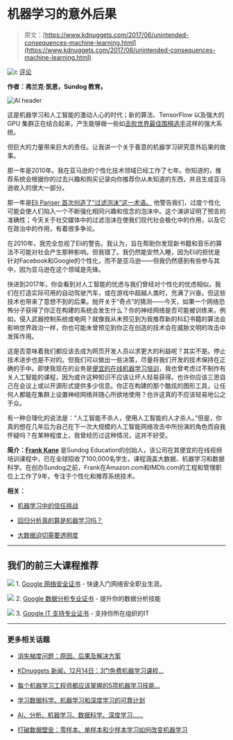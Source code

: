 # 机器学习的意外后果

> 原文：[https://www.kdnuggets.com/2017/06/unintended-consequences-machine-learning.html](https://www.kdnuggets.com/2017/06/unintended-consequences-machine-learning.html)

![c](../Images/3d9c022da2d331bb56691a9617b91b90.png) [评论](#comments)

**作者：弗兰克·凯恩，Sundog 教育。**

![AI header](../Images/ac280d722fbf0e2396dc33293f4eea6e.png)

这是机器学习和人工智能的激动人心的时代；新的算法、TensorFlow 以及强大的 GPU 集群正在结合起来，产生能够做一些如[击败世界最佳围棋选手](https://www.wired.com/2017/05/googles-alphago-continues-dominance-second-win-china/)这样的强大系统。

但巨大的力量带来巨大的责任。让我讲一个关于善意的机器学习研究意外后果的故事。

那一年是2010年。我在亚马逊的个性化技术领域已经工作了七年。你知道的，推荐系统会根据你的过去兴趣和购买记录向你推荐你从未知道的东西，并且生成亚马逊收入的很大一部分。

那一年是[Eli Pariser 首次创造了“过滤泡沫”这一术语。](https://www.youtube.com/watch?v=SG4BA7b6ORo) 他警告我们，过度个性化可能会使人们陷入一个不断强化相同兴趣和信念的泡沫中。这个演讲证明了预言的准确性；今天关于社交媒体中的过滤泡沫在使我们现代社会极化中的作用，以及它在政治中的作用，有着很多争论。

在2010年，我完全忽视了Eli的警告。我认为，旨在帮助你发现新书籍和音乐的算法不可能对社会产生那种影响。但我错了。我仍然能安然入睡，因为Eli的担忧是针对Facebook和Google的个性化，而不是亚马逊——但我仍然感到有些参与其中，因为亚马逊在这个领域是先锋。

快进到2017年，你会看到对人工智能的忧虑与我们曾经对个性化的忧虑相似。我们在打造实际可用的自动驾驶汽车，或在游戏中超越人类时，充满了兴奋。但这些技术也带来了意想不到的后果。抛开关于“奇点”的猜测——今天，如果一个网络恐怖分子获得了你正在构建的系统会发生什么？你的神经网络是否可能被训练来，例如，侵入武器控制系统或电网？就像我从未预见到为我推荐新的科幻书籍的算法会影响世界政治一样，你也可能未曾预见到你正在创造的技术会在威胁文明的攻击中发挥作用。

这是否意味着我们都应该去成为网页开发人员以求更大的利益呢？其实不是。停止技术进步也是不对的。但我们可以做出一些决策，尽量将我们开发的技术保持在正确的手中。即使我现在的业务是[便宜的在线机器学习培训](http://www.sundog-education.com/)，我也曾考虑过不制作有关人工智能的课程，因为或许这种知识不应该让坏人轻易获得。也许你应该三思自己在会议上或以开源形式提供多少信息。你正在构建的那个酷炫的图形工具，让任何人都能在集群上设置神经网络并随心所欲地使用？也许这真的不应该轻易地公之于众。

有一种合理化的说法是：“人工智能不杀人，使用人工智能的人才杀人。”但是，你真的想在几年后为自己在下一次大规模的人工智能网络攻击中所扮演的角色而自我怀疑吗？在某种程度上，我曾经历过这种情况，这并不好受。

**简介：[Frank Kane](http://www.sundog-education.com/)** 是Sundog Education的创始人，该公司在其便宜的在线视频培训课程中，已在全球招收了100,000名学生，课程涵盖大数据、机器学习和数据科学。在创办Sundog之前，Frank在Amazon.com和IMDb.com的工程和管理职位上工作了9年，专注于个性化和推荐系统技术。

**相关：**

+   [机器学习中的信任挑战](/2017/05/challenges-machine-learning-trust.html)

+   [回归分析真的算是机器学习吗？](/2017/06/regression-analysis-really-machine-learning.html)

+   [大数据迫切需要透明度](/2017/03/big-data-needs-transparency.html)

* * *

## 我们的前三大课程推荐

![](../Images/0244c01ba9267c002ef39d4907e0b8fb.png) 1\. [Google 网络安全证书](https://www.kdnuggets.com/google-cybersecurity) - 快速入门网络安全职业生涯。

![](../Images/e225c49c3c91745821c8c0368bf04711.png) 2\. [Google 数据分析专业证书](https://www.kdnuggets.com/google-data-analytics) - 提升你的数据分析技能

![](../Images/0244c01ba9267c002ef39d4907e0b8fb.png) 3\. [Google IT 支持专业证书](https://www.kdnuggets.com/google-itsupport) - 支持你所在组织的IT

* * *

### 更多相关话题

+   [消失梯度问题：原因、后果及解决方案](https://www.kdnuggets.com/2022/02/vanishing-gradient-problem.html)

+   [KDnuggets 新闻，12月14日：3门免费机器学习课程…](https://www.kdnuggets.com/2022/n48.html)

+   [每个机器学习工程师都应该掌握的5项机器学习技能…](https://www.kdnuggets.com/2023/03/5-machine-learning-skills-every-machine-learning-engineer-know-2023.html)

+   [学习数据科学、机器学习和深度学习的可靠计划](https://www.kdnuggets.com/2023/01/mwiti-solid-plan-learning-data-science-machine-learning-deep-learning.html)

+   [AI、分析、机器学习、数据科学、深度学习……](https://www.kdnuggets.com/2021/12/developments-predictions-ai-machine-learning-data-science-research.html)

+   [打破数据壁垒：零样本、单样本和少样本学习如何改变机器学习](https://www.kdnuggets.com/2023/08/breaking-data-barrier-zeroshot-oneshot-fewshot-learning-transforming-machine-learning.html)
